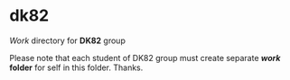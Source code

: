# dk82
_Work_ directory for **DK82** group

Please note that each student of DK82 group must create separate **_work_ folder** for self in this folder.
Thanks.
